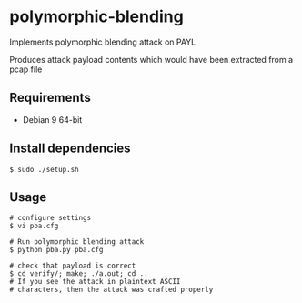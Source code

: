 # polymorphic-blending
Implements polymorphic blending attack on PAYL

Produces attack payload contents which would have been extracted from a pcap file

## Requirements
  * Debian 9 64-bit

## Install dependencies
```
$ sudo ./setup.sh
```

## Usage
```
# configure settings
$ vi pba.cfg

# Run polymorphic blending attack
$ python pba.py pba.cfg

# check that payload is correct
$ cd verify/; make; ./a.out; cd ..
# If you see the attack in plaintext ASCII
# characters, then the attack was crafted properly
```

